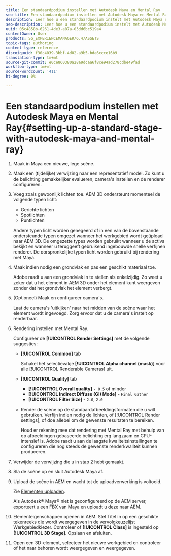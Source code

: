 ```yaml
---
title: Een standaardpodium instellen met Autodesk Maya en Mental Ray
seo-title: Een standaardpodium instellen met Autodesk Maya en Mental Ray
description: Leer hoe u een standaardpodium instelt met Autodesk Maya en Mental Ray.
seo-description: Leer hoe u een standaardpodium instelt met Autodesk Maya en Mental Ray.
uuid: 05c4858b-6261-4de3-a87a-03dd6bc519a4
contentOwner: User
products: SG_EXPERIENCEMANAGER/6.4/ASSETS
topic-tags: authoring
content-type: reference
discoiquuid: f30c4039-3bbf-4d02-a9b5-bda6ccce16b9
translation-type: tm+mt
source-git-commit: e0ce860380a28a9dcaa6f8ce94ad278cdbe49fad
workflow-type: tm+mt
source-wordcount: '411'
ht-degree: 0%

---
```



# Een standaardpodium instellen met Autodesk Maya en Mental Ray{#setting-up-a-standard-stage-with-autodesk-maya-and-mental-ray}

1. Maak in Maya een nieuwe, lege scène.
1. Maak een (tijdelijke) verwijzing naar een representatief model. Zo kunt u de belichting gemakkelijker evalueren, camera&#39;s instellen en de renderer configureren.

1. Voeg zoals gewoonlijk lichten toe. AEM 3D ondersteunt momenteel de volgende typen licht:

   * Gerichte lichten
   * Spotlichten
   * Puntlichten

   Andere typen licht worden genegeerd of in een van de bovenstaande ondersteunde typen omgezet wanneer het werkgebied wordt geüpload naar AEM 3D. De omgezette types worden gebruikt wanneer u de activa bekijkt en wanneer u teruggeeft gebruikend ingebouwde snelle verfijnen renderer. De oorspronkelijke typen licht worden gebruikt bij rendering met Maya.

1. Maak indien nodig een grondvlak en pas een geschikt materiaal toe.

   Adobe raadt u aan een grondvlak in te stellen als enkelzijdig. Zo weet u zeker dat u het element in AEM 3D onder het element kunt weergeven zonder dat het grondvlak het element verbergt.

1. (Optioneel) Maak en configureer camera&#39;s.

   Laat de camera&#39;s &#39;uitkijken&#39; naar het midden van de scène waar het element wordt ingevoegd. Zorg ervoor dat u de camera&#39;s instelt op renderbaar.

1. Rendering instellen met Mental Ray.

   Configureer de **[!UICONTROL Render Settings]** met de volgende suggesties:

   * **[!UICONTROL Common]** tab

      Schakel het selectievakje **[!UICONTROL Alpha channel (mask)]** voor alle [!UICONTROL Renderable Cameras] uit.

   * **[!UICONTROL Quality]** tab

      * **[!UICONTROL Overall quality]** `- 0.5` of minder
      * **[!UICONTROL Indirect Diffuse (GI) Mode]** - `Final Gather`
      * **[!UICONTROL Filter Size]** - `2.0`, `2.0`
   * Render de scène op de standaardafbeeldingsformaten die u wilt gebruiken. Verfijn indien nodig de lichten, of [!UICONTROL Render settings], of doe allebei om de gewenste resultaten te bereiken.

      Houd er rekening mee dat rendering met Mental Ray met behulp van op afbeeldingen gebaseerde belichting erg langzaam en CPU-intensief is. Adobe raadt u aan de laagste kwaliteitsinstellingen te configureren die nog steeds de gewenste renderkwaliteit kunnen produceren.


1. Verwijder de verwijzing die u in stap 2 hebt gemaakt.
1. Sla de scène op en sluit Autodesk Maya af.
1. Upload de scène in AEM en wacht tot de uploadverwerking is voltooid.

   Zie [Elementen uploaden](/help/assets/managing-assets-touch-ui.md#uploading-assets).

   Als Autodesk® Maya® niet is geconfigureerd op de AEM server, exporteert u een FBX van Maya en uploadt u deze naar AEM.

1. Elementeigenschappen openen in AEM. Stel Titel in op een geschikte tekenreeks die wordt weergegeven in de vervolgkeuzelijst Werkgebiedkiezer. Controleer of **[!UICONTROL Class]** is ingesteld op **[!UICONTROL 3D Stage]**. Opslaan en afsluiten.
1. Open een 3D-element, selecteer het nieuwe werkgebied en controleer of het naar behoren wordt weergegeven en weergegeven.

